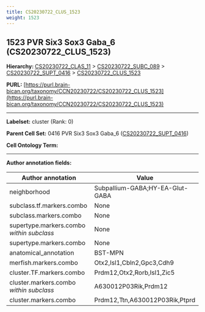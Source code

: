 ```yaml
---
title: CS20230722_CLUS_1523
weight: 1523
---
```

## 1523 PVR Six3 Sox3 Gaba_6 (CS20230722_CLUS_1523)
<b>Hierarchy: </b>
[CS20230722_CLAS_11](../CS20230722_CLAS_11) >
[CS20230722_SUBC_089](../CS20230722_SUBC_089) >
[CS20230722_SUPT_0416](../CS20230722_SUPT_0416) >
[CS20230722_CLUS_1523](../CS20230722_CLUS_1523)

**PURL:** [https://purl.brain-bican.org/taxonomy/CCN20230722/CS20230722_CLUS_1523](https://purl.brain-bican.org/taxonomy/CCN20230722/CS20230722_CLUS_1523)

---


**Labelset:** cluster (Rank: 0)

**Parent Cell Set:** 0416 PVR Six3 Sox3 Gaba_6 ([CS20230722_SUPT_0416](../CS20230722_SUPT_0416))



**Cell Ontology Term:** 

[MARKER GENES.]: #


---

[TRANSFERRED ANNOTATIONS.]: #


[AUTHOR ANNOTATION FIELDS.]: #


**Author annotation fields:**

| Author annotation | Value |
|-------------------|-------|
|neighborhood|Subpallium-GABA;HY-EA-Glut-GABA|
|subclass.tf.markers.combo|None|
|subclass.markers.combo|None|
|supertype.markers.combo _within subclass_|None|
|supertype.markers.combo|None|
|anatomical_annotation|BST-MPN|
|merfish.markers.combo|Otx2,Isl1,Cbln2,Gpc3,Cdh9|
|cluster.TF.markers.combo|Prdm12,Otx2,Rorb,Isl1,Zic5|
|cluster.markers.combo _within subclass_|A630012P03Rik,Prdm12|
|cluster.markers.combo|Prdm12,Ttn,A630012P03Rik,Ptprd|
